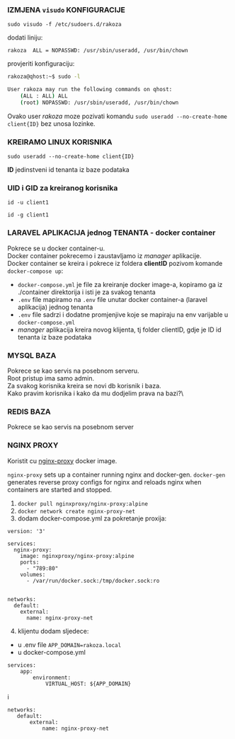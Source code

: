 ### IZMJENA `visudo` KONFIGURACIJE
`sudo visudo -f /etc/sudoers.d/rakoza`

dodati liniju:

`rakoza  ALL = NOPASSWD: /usr/sbin/useradd, /usr/bin/chown`

provjeriti konfiguraciju:

```bash
rakoza@qhost:~$ sudo -l

User rakoza may run the following commands on qhost:
    (ALL : ALL) ALL
    (root) NOPASSWD: /usr/sbin/useradd, /usr/bin/chown
```

Ovako user *rakoza* moze pozivati komandu `sudo useradd --no-create-home client{ID}` bez unosa lozinke.


### KREIRAMO LINUX KORISNIKA

`sudo useradd --no-create-home client{ID}`

**ID** jedinstveni id tenanta iz baze podataka

### UID i GID za kreiranog korisnika

`id -u client1`

`id -g client1`

### LARAVEL APLIKACIJA jednog TENANTA - docker container
Pokrece se u docker container-u.\
Docker container pokrecemo i zaustavljamo iz *manager* aplikacije.\
Docker container se kreira i pokrece iz foldera **clientID** pozivom komande `docker-compose up`:

- `docker-compose.yml` je file za kreiranje docker image-a, kopiramo ga iz ./container direktorija i isti je za svakog tenanta
- `.env` file mapiramo na `.env` file unutar docker container-a (laravel aplikacija) jednog tenanta
- `.env` file sadrzi i dodatne promjenjive koje se mapiraju na env varijable u `docker-compose.yml`
- *manager* aplikacija kreira novog klijenta, tj folder clientID, gdje je ID id tenanta iz baze podataka


### MYSQL BAZA

Pokrece se kao servis na posebnom serveru.\
Root pristup ima samo admin.\
Za svakog korisnika kreira se novi db korisnik i baza.\
Kako pravim korisnika i kako da mu dodjelim prava na bazi?\

### REDIS BAZA

Pokrece se kao servis na posebnom server

### NGINX PROXY

Koristit cu [nginx-proxy](https://github.com/nginx-proxy/nginx-proxy) docker image.

`nginx-proxy` sets up a container running nginx and docker-gen. `docker-gen` generates reverse proxy configs for nginx and reloads nginx when containers are started and stopped.


1. `docker pull nginxproxy/nginx-proxy:alpine`
2. `docker network create nginx-proxy-net`
3. dodam docker-compose.yml za pokretanje proxija:
```
version: '3'

services:
  nginx-proxy:
    image: nginxproxy/nginx-proxy:alpine
    ports:
      - "789:80"
    volumes:
      - /var/run/docker.sock:/tmp/docker.sock:ro


networks:
  default:
    external:
      name: nginx-proxy-net

```
4. klijentu dodam sljedece:
 - u .env file `APP_DOMAIN=rakoza.local`
 - u docker-compose.yml
```
services:
    app:
        environment:
            VIRTUAL_HOST: ${APP_DOMAIN}
```
i
 ```
 networks:
    default:
        external:
            name: nginx-proxy-net
```
